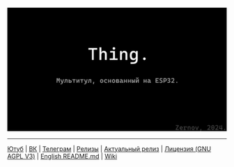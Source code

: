 ![Thing.](Github-RU.png)
____
[Ютуб](https://www.youtube.com/@zernovtech)  |  [ВК](https://vk.com/zernovyt)  |  [Телеграм](https://t.me/zernovyt)  |  [Релизы](https://github.com/ZernovTechno/Thing/releases)   |  [Актуальный релиз](https://github.com/ZernovTechno/Thing/releases/latest)   |  [Лицензия (GNU AGPL V3)](https://github.com/ZernovTechno/Thing/blob/main/LICENSE)    |  [English README.md](https://github.com/ZernovTechno/Thing/blob/main/README.md)  |  [Wiki](https://github.com/ZernovTechno/Thing/wiki/0.-Welcome!)

